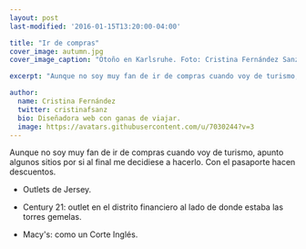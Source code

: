 ```yaml
---
layout: post
last-modified: '2016-01-15T13:20:00-04:00'

title: "Ir de compras"
cover_image: autumn.jpg
cover_image_caption: "Otoño en Karlsruhe. Foto: Cristina Fernández Sanz"

excerpt: "Aunque no soy muy fan de ir de compras cuando voy de turismo, apunto algunos sitios por si al final me decidiese a hacerlo."

author:
  name: Cristina Fernández
  twitter: cristinafsanz
  bio: Diseñadora web con ganas de viajar.
  image: https://avatars.githubusercontent.com/u/7030244?v=3
---
```


Aunque no soy muy fan de ir de compras cuando voy de turismo, apunto algunos sitios por si al final me decidiese a hacerlo. Con el pasaporte hacen descuentos.

- Outlets de Jersey.

- Century 21: outlet en el distrito financiero al lado de donde estaba las torres gemelas. 

- Macy's: como un Corte Inglés.

